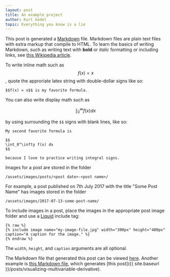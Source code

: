 ```yaml
---
layout: post
title: An example project
author: Kurt Gödel
topic: Everything you know is a lie
---
```


This post is generated a [Markdown](https://daringfireball.net/projects/markdown/) file. Markdown files are plain text files with extra markup that compile to HTML. To learn the basics of writing Markdown, such as writing text with **bold** or _italic_ formatting or including links, see [this Wikipedia article](https://en.wikipedia.org/wiki/Markdown#Example).

To write inline math such as $$f(x) = x$$, quote the approriate latex string with double-dollar signs like so:

```
$$f(x) = x$$ is my favorite formula.
```

You can also write display math such as

$$
\int_0^\infty f(x) dx
$$

by using surrounding the `$$` signs with blank lines, like so:

```
My second favorite formula is 

$$
\int_0^\infty f(x) dx
$$

because I love to practice writing integral signs.
```

Images for a post are stored in the folder

```
/assets/images/posts/<post date>-<post name>/
```

For example, a post published on 7th July 2017 with the title "Some Post Name" has images stored in the folder

```
/assets/images/2017-07-13-some-post-name/
```

To include images in a post, place the images in the appropriate post image folder and use a [Liquid](https://shopify.github.io/liquid/) include tag:

```
{% raw %}
{% include image name="my-image-file.jpg" width="300px" height="400px" caption="A caption for the image." %}
{% endraw %}
```

The `width`, `height`, and `caption` arguments are all optional.

The Markdown file that generated this post can be viewed [here](https://raw.githubusercontent.com/chnn/project-project-website/master/_posts/1934-01-01-example.md). Another example is [this Markdown file](https://raw.githubusercontent.com/chnn/project-project-website/master/_posts/2017-07-08-visualizing-multivariable-derivative.md), which generates [this post]({{ site.baseurl }}/posts/visualizing-multivariable-derivative).
